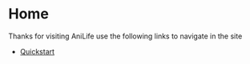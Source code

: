 # Home
Thanks for visiting AniLife use the following links to navigate in the site
 - [Quickstart](/AniLife/Pages/Quickstart) 

